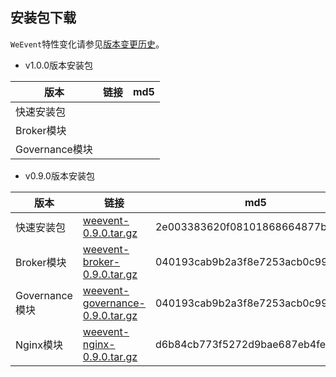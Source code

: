 ## 安装包下载
`WeEvent`特性变化请参见[版本变更历史](./history/changelog.html)。



- v1.0.0版本安装包

| 版本     | 链接 | md5 |
| ---------- | -------- | -------- |
| 快速安装包 |  |    |
| Broker模块 | | |
| Governance模块 | | |



- v0.9.0版本安装包

| 版本     | 链接 | md5 |
| ---------- | -------- | -------- |
| 快速安装包 | [weevent-0.9.0.tar.gz](https://github.com/WeBankFinTech/WeEvent/releases/download/v0.9.0/weevent-0.9.0.tar.gz) |  2e003383620f08101868664877b736df  |
| Broker模块 | [weevent-broker-0.9.0.tar.gz](https://github.com/WeBankFinTech/WeEvent/releases/download/v0.9.0/weevent-0.9.0.tar.gz)  | 040193cab9b2a3f8e7253acb0c9959f1   |
| Governance模块      | [weevent-governance-0.9.0.tar.gz](https://github.com/WeBankFinTech/WeEvent/releases/download/v0.9.0/weevent-governance-0.9.0.tar.gz) | 040193cab9b2a3f8e7253acb0c9959f1  |
| Nginx模块  | [weevent-nginx-0.9.0.tar.gz](https://github.com/WeBankFinTech/WeEvent/releases/download/v0.9.0/weevent-nginx-0.9.0.tar.gz)  | d6b84cb773f5272d9bae687eb4feadf4  |
